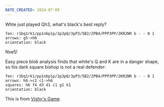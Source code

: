 ```yaml
---
DATE_CREATED: 2024-07-09
---
```


Whte just played Qh3, what's black's best reply?

```chess
fen: r1bq1rk1/pp1nbp1p/2p3pQ/3pP3/5B2/2PB4/PPP3PP/2KR2NR b - - 0 1
arrows: g5->h6
orientation: black
```

<!-- divider -->

Nxe5!

Easy piece blob analysis finds that white's Q and K are in a danger shape, so his dark square bishop is not a real defender:

```chess
fen: r1bq1rk1/pp1nbp1p/2p3pQ/3pP3/5B2/2PB4/PPP3PP/2KR2NR b - - 0 1
arrows: h6->c1 c1->h6
squares: h6 f4 d3 d1 c1 g1 h1
orientation: black
```

This is from [Vishy's Game](https://www.chess.com/events/2024-porticcio-open-blitz/06/Lagarde_Maxime-Anand_Viswanathan).
